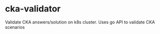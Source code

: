 # cka-validator
Validate CKA answers/solution on k8s cluster. Uses go API to validate CKA scenarios

